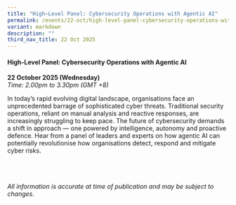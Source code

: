```yaml
---
title: "High–Level Panel: Cybersecurity Operations with Agentic AI"
permalink: /events/22-oct/high-level-panel-cybersecurity-operations-with-agentic-ai/
variant: markdown
description: ""
third_nav_title: 22 Oct 2025
---
```

#### **High-Level Panel: Cybersecurity Operations with Agentic AI**

**22 October 2025 (Wednesday)**  
*Time: 2.00pm to 3.30pm (GMT +8)*

In today’s rapid evolving digital landscape, organisations face an unprecedented barrage of sophisticated cyber threats. Traditional security operations, reliant on manual analysis and reactive responses, are increasingly struggling to keep pace. The future of cybersecurity demands a shift in approach — one powered by intelligence, autonomy and proactive defence. Hear from a panel of leaders and experts on how agentic AI can potentially revolutionise how organisations detect, respond and mitigate cyber risks. 

<br><br><br>
*All information is accurate at time of publication and may be subject to changes.*